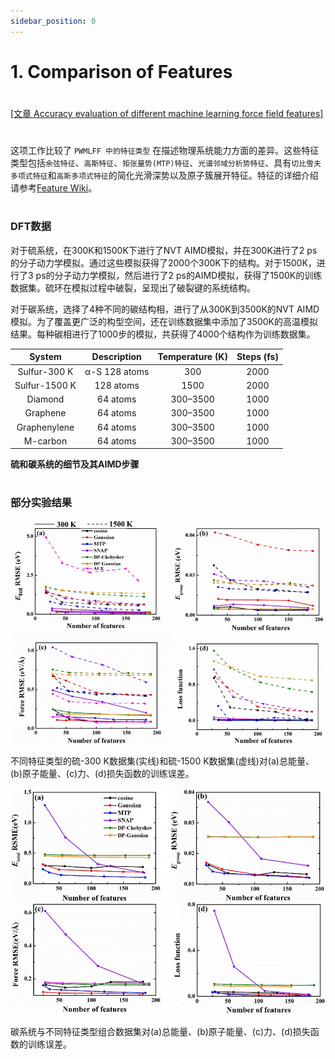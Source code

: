```yaml
---
sidebar_position: 0
---
```


# 1. Comparison of Features

#
[[文章 Accuracy evaluation of different machine learning force field features]](https://iopscience.iop.org/article/10.1088/1367-2630/acf2bb/pdf)

#
这项工作比较了 `PWMLFF 中的特征类型` 在描述物理系统能力方面的差异。这些特征类型包括`余弦特征`、`高斯特征`、`矩张量势(MTP)特征`、`光谱邻域分析势特征`、具有`切比雪夫多项式特征`和`高斯多项式特征`的简化光滑深势以及原子簇展开特征。特征的详细介绍请参考[Feature Wiki](../Appendix-1.md)。

#
### DFT数据

对于硫系统，在300K和1500K下进行了NVT AIMD模拟，并在300K进行了2 ps的分子动力学模拟。通过这些模拟获得了2000个300K下的结构。对于1500K，进行了3 ps的分子动力学模拟，然后进行了2 ps的AIMD模拟，获得了1500K的训练数据集。硫环在模拟过程中破裂，呈现出了破裂键的系统结构。

对于碳系统，选择了4种不同的碳结构相，进行了从300K到3500K的NVT AIMD模拟。为了覆盖更广泛的构型空间，还在训练数据集中添加了3500K的高温模拟结果。每种碳相进行了1000步的模拟，共获得了4000个结构作为训练数据集。

|    System     | Description   | Temperature (K) | Steps (fs) |
|:-------------:|:-------------:|:----------------:|:----------:|
|  Sulfur-300 K | α-S 128 atoms |        300       |    2000    |
| Sulfur-1500 K |   128 atoms   |       1500       |    2000    |
|    Diamond    |    64 atoms   |      300–3500    |    1000    |
|   Graphene    |    64 atoms   |      300–3500    |    1000    |
|  Graphenylene |    64 atoms   |      300–3500    |    1000    |
|    M-carbon   |    64 atoms   |      300–3500    |    1000    |

 **硫和碳系统的细节及其AIMD步骤**
#
 ### 部分实验结果

![proportion_time](./pictures/exp_1_e_f_loss.png)

不同特征类型的硫-300 K数据集(实线)和硫-1500 K数据集(虚线)对(a)总能量、(b)原子能量、(c)力、(d)损失函数的训练误差。


<!-- ![proportion_time](./pictures/exp_1_e_f_loss_2.png)

硫-300 K和硫-1500 K组合数据集和不同特征类型对(a)总能量、(b)原子能量、(c)力、(d)损失函数的训练误差。 -->


![proportion_time](./pictures/exp_1_e_f_loss_3.png)

碳系统与不同特征类型组合数据集对(a)总能量、(b)原子能量、(c)力、(d)损失函数的训练误差。